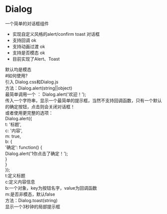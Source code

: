 # Dialog
一个简单的对话框组件<br>

 *  实现自定义风格的alert/confirm toast 对话框<br>
 *  支持回调 ok<br>
 *  支持动画过渡 ok <br>
 *  支持是否模态 ok<br>
 *  目前实现了Alert、Toast<br>

默认均是模态<br>
#如何使用?<br>
引入 Dialog.css和Dialog.js<br>
方法：Dialog.alert(string||object)<br>
最简单调用一个 ： Dialog.alert('欢迎！');<br>
传入一个字符串，显示一个最简单的提示框，当然不支持回调函数，只有一个默认的确定按钮，点击则会关闭对话框！<br>
或者使用更完整的选项：<br>
Dialog.alert({<br>
  t: '标题',<br>
  c: '内容',<br>
  m: true,<br>
  b: {<br>
    '确定': function() {<br>
            Dialog.alert('1你点击了确定！');<br>
        }<br>
      }<br>
});<br>
t:定义标题<br>
c:定义内容信息<br>
b:一个对象，key为按钮名字，value为回调函数<br>
m:是否非模态，默认false<br>
方法：Dialog.toast(string)<br>
显示一个3秒钟的局部提示框
